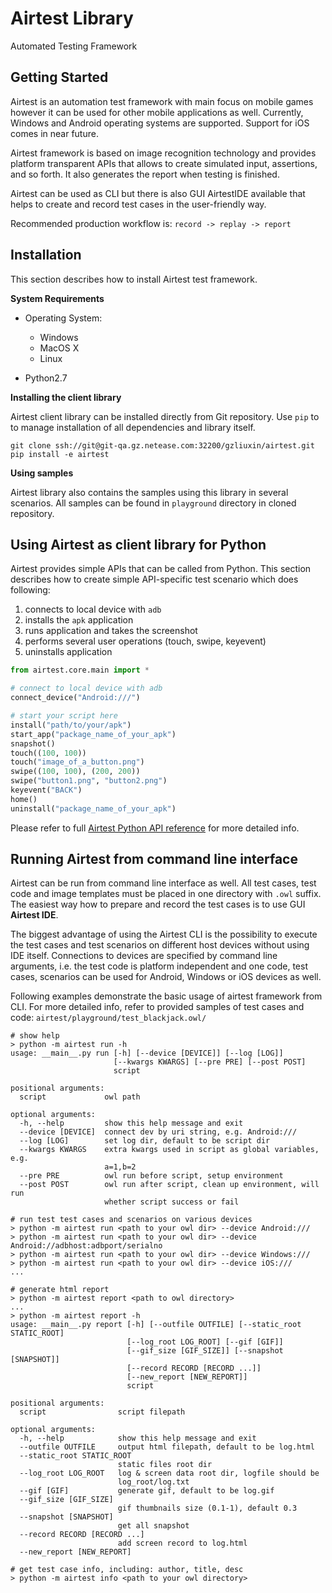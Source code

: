 Airtest Library
================

Automated Testing Framework

## Getting Started

Airtest is an automation test framework with main focus on mobile games however
it can be used for other mobile applications as well. Currently, Windows and Android
operating systems are supported. Support for iOS comes in near future.

Airtest framework is based on image recognition technology and provides
platform transparent APIs that allows to create simulated input,
assertions, and so forth. It also generates the report when testing is finished.

Airtest can be used as CLI but there is also GUI AirtestIDE available that helps to 
create and record test cases in the user-friendly way.

Recommended production workflow is: ``record -> replay -> report``

## Installation

This section describes how to install Airtest test framework.

**System Requirements**

* Operating System: 
  * Windows
  * MacOS X
  * Linux

* Python2.7

**Installing the client library**

Airtest client library can be installed directly from Git repository. Use ``pip`` to
to manage installation of all dependencies and library itself.

```Shell
git clone ssh://git@git-qa.gz.netease.com:32200/gzliuxin/airtest.git
pip install -e airtest
```
**Using samples**

Airtest library also contains the samples using this library in several scenarios. 
All samples can be found in `playground` directory in cloned repository.

## Using Airtest as client library for Python

Airtest provides simple APIs that can be called from Python. This section describes how 
to create simple API-specific test scenario which does following:
 
1. connects to local device with `adb`
1. installs the `apk` application
1. runs application and takes the  screenshot
1. performs several user operations (touch, swipe, keyevent)
1. uninstalls application

```Python
from airtest.core.main import *

# connect to local device with adb
connect_device("Android:///")

# start your script here
install("path/to/your/apk")
start_app("package_name_of_your_apk")
snapshot()
touch((100, 100))
touch("image_of_a_button.png")
swipe((100, 100), (200, 200))
swipe("button1.png", "button2.png")
keyevent("BACK")
home()
uninstall("package_name_of_your_apk")
```
Please refer to full [Airtest Python API reference](./all_module/airtest.core.api.html) for more
detailed info.

## Running Airtest from command line interface

Airtest can be run from command line interface as well. All test cases, test code and image templates
must be placed in one directory with `.owl` suffix. The easiest way how to prepare and 
record the test cases is to use GUI **Airtest IDE**.

The biggest advantage of using the Airtest CLI is the possibility to 
execute the test cases and test scenarios on different host devices without using IDE itself.
Connections to devices are specified by command line arguments, i.e. the test code is
platform independent and one code, test cases, scenarios can be used for Android, Windows or iOS devices as well. 

Following examples demonstrate the basic usage of airtest framework from CLI. 
For more detailed info, refer to provided samples of test cases and code: ```airtest/playground/test_blackjack.owl/```
```Shell
# show help
> python -m airtest run -h
usage: __main__.py run [-h] [--device [DEVICE]] [--log [LOG]]
                       [--kwargs KWARGS] [--pre PRE] [--post POST]
                       script

positional arguments:
  script             owl path

optional arguments:
  -h, --help         show this help message and exit
  --device [DEVICE]  connect dev by uri string, e.g. Android:///
  --log [LOG]        set log dir, default to be script dir
  --kwargs KWARGS    extra kwargs used in script as global variables, e.g.
                     a=1,b=2
  --pre PRE          owl run before script, setup environment
  --post POST        owl run after script, clean up environment, will run
                     whether script success or fail

```

````Shell
# run test test cases and scenarios on various devices
> python -m airtest run <path to your owl dir> --device Android:///
> python -m airtest run <path to your owl dir> --device Android://adbhost:adbport/serialno
> python -m airtest run <path to your owl dir> --device Windows:///
> python -m airtest run <path to your owl dir> --device iOS:///
...

````


```Shell
# generate html report
> python -m airtest report <path to owl directory>
...
> python -m airtest report -h
usage: __main__.py report [-h] [--outfile OUTFILE] [--static_root STATIC_ROOT]
                          [--log_root LOG_ROOT] [--gif [GIF]]
                          [--gif_size [GIF_SIZE]] [--snapshot [SNAPSHOT]]
                          [--record RECORD [RECORD ...]]
                          [--new_report [NEW_REPORT]]
                          script

positional arguments:
  script                script filepath

optional arguments:
  -h, --help            show this help message and exit
  --outfile OUTFILE     output html filepath, default to be log.html
  --static_root STATIC_ROOT
                        static files root dir
  --log_root LOG_ROOT   log & screen data root dir, logfile should be
                        log_root/log.txt
  --gif [GIF]           generate gif, default to be log.gif
  --gif_size [GIF_SIZE]
                        gif thumbnails size (0.1-1), default 0.3
  --snapshot [SNAPSHOT]
                        get all snapshot
  --record RECORD [RECORD ...]
                        add screen record to log.html
  --new_report [NEW_REPORT]

```
```Shell
# get test case info, including: author, title, desc
> python -m airtest info <path to your owl directory>
```
